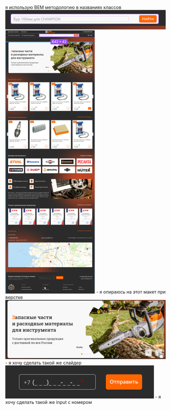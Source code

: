 я использую BEM методологию в названиях классов
![img.png](img.png)
![img_1.png](img_1.png) - я опираюсь на этот макет при верстке 
![img_2.png](img_2.png) - я хочу сделать такой же слайдер
![img_3.png](img_3.png) - я хочу сделать такой же input с номером